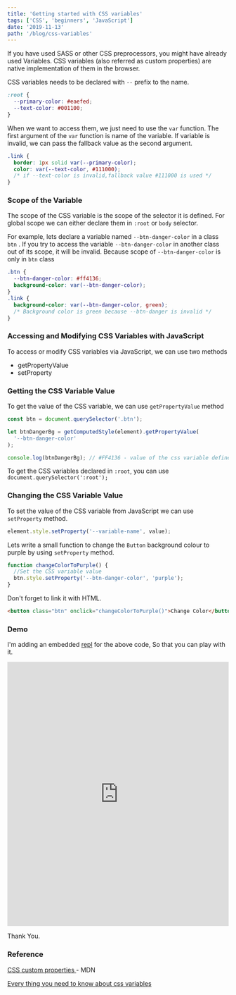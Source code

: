 ```yaml
---
title: 'Getting started with CSS variables'
tags: ['CSS', 'beginners', 'JavaScript']
date: '2019-11-13'
path: '/blog/css-variables'
---
```


If you have used SASS or other CSS preprocessors, you might have already used Variables. CSS variables (also referred as custom properties) are native implementation of them in the browser.

CSS variables needs to be declared with `--` prefix to the name.

```css
:root {
  --primary-color: #eaefed;
  --text-color: #001100;
}
```

When we want to access them, we just need to use the `var` function. The first argument of the `var` function is name of the variable. If variable is invalid, we can pass the fallback value as the second argument.

```css
.link {
  border: 1px solid var(--primary-color);
  color: var(--text-color, #111000);
  /* if --text-color is invalid,fallback value #111000 is used */
}
```

### Scope of the Variable

The scope of the CSS variable is the scope of the selector it is defined. For global scope we can either declare them in `:root` or `body` selector.

For example, lets declare a variable named `--btn-danger-color` in a class `btn` . If you try to access the variable `--btn-danger-color` in another class out of its scope, it will be invalid. Because scope of `--btn-danger-color` is only in `btn` class

```css
.btn {
  --btn-danger-color: #ff4136;
  background-color: var(--btn-danger-color);
}
.link {
  background-color: var(--btn-danger-color, green);
  /* Background color is green because --btn-danger is invalid */
}
```

### Accessing and Modifying CSS Variables with JavaScript

To access or modify CSS variables via JavaScript, we can use two methods

- getPropertyValue
- setProperty

### Getting the CSS Variable Value

To get the value of the CSS variable, we can use `getPropertyValue` method

```js
const btn = document.querySelector('.btn');

let btnDangerBg = getComputedStyle(element).getPropertyValue(
  '--btn-danger-color'
);

console.log(btnDangerBg); // #FF4136 - value of the css variable defined in .btn class in CSS
```

To get the CSS variables declared in `:root`, you can use `document.querySelector(':root');`

### Changing the CSS Variable Value

To set the value of the CSS variable from JavaScript we can use `setProperty` method.

```javascript
element.style.setProperty('--variable-name', value);
```

Lets write a small function to change the `Button` background colour to purple by using `setProperty` method.

```javascript
function changeColorToPurple() {
  //Set the CSS variable value
  btn.style.setProperty('--btn-danger-color', 'purple');
}
```

Don't forget to link it with HTML.

```html
<button class="btn" onclick="changeColorToPurple()">Change Color</button>
```

### Demo

I'm adding an embedded [repl](https://repl.it/@bgopikrishna/CssVariables) for the above code, So that you can play with it.

<iframe height="600px" width="100%" src="https://repl.it/@bgopikrishna/CssVariables?lite=true" scrolling="no" frameborder="no" allowtransparency="true" allowfullscreen="true" sandbox="allow-forms allow-poInter-lock allow-popups allow-same-origin allow-scripts allow-modals"></iframe>

Thank You.

### Reference

[CSS custom properties ](https://developer.mozilla.org/en-US/docs/Web/CSS/Using_CSS_custom_properties) - MDN

[Every thing you need to know about css variables](https://www.freecodecamp.org/news/everything-you-need-to-know-about-css-variables-c74d922ea855/)
